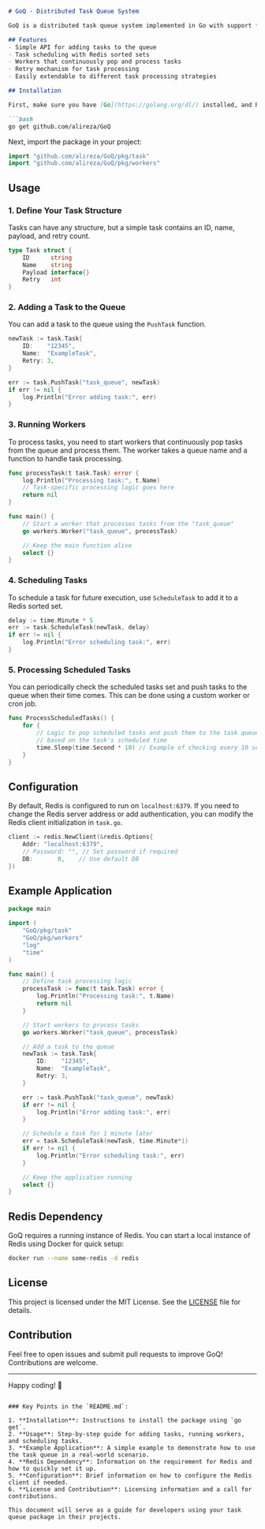 
```markdown
# GoQ - Distributed Task Queue System

GoQ is a distributed task queue system implemented in Go with support for Redis. It allows background job processing, task scheduling, and worker management, making it easy to process tasks asynchronously in your Go applications.

## Features
- Simple API for adding tasks to the queue
- Task scheduling with Redis sorted sets
- Workers that continuously pop and process tasks
- Retry mechanism for task processing
- Easily extendable to different task processing strategies

## Installation

First, make sure you have [Go](https://golang.org/dl/) installed, and Redis running on your machine.

```bash
go get github.com/alireza/GoQ
```

Next, import the package in your project:

```go
import "github.com/alireza/GoQ/pkg/task"
import "github.com/alireza/GoQ/pkg/workers"
```

## Usage

### 1. Define Your Task Structure

Tasks can have any structure, but a simple task contains an ID, name, payload, and retry count.

```go
type Task struct {
    ID      string
    Name    string
    Payload interface{}
    Retry   int
}
```

### 2. Adding a Task to the Queue

You can add a task to the queue using the `PushTask` function.

```go
newTask := task.Task{
    ID:    "12345",
    Name:  "ExampleTask",
    Retry: 3,
}

err := task.PushTask("task_queue", newTask)
if err != nil {
    log.Println("Error adding task:", err)
}
```

### 3. Running Workers

To process tasks, you need to start workers that continuously pop tasks from the queue and process them. The worker takes a queue name and a function to handle task processing.

```go
func processTask(t task.Task) error {
    log.Println("Processing task:", t.Name)
    // Task-specific processing logic goes here
    return nil
}

func main() {
    // Start a worker that processes tasks from the "task_queue"
    go workers.Worker("task_queue", processTask)

    // Keep the main function alive
    select {}
}
```

### 4. Scheduling Tasks

To schedule a task for future execution, use `ScheduleTask` to add it to a Redis sorted set.

```go
delay := time.Minute * 5
err := task.ScheduleTask(newTask, delay)
if err != nil {
    log.Println("Error scheduling task:", err)
}
```

### 5. Processing Scheduled Tasks

You can periodically check the scheduled tasks set and push tasks to the queue when their time comes. This can be done using a custom worker or cron job.

```go
func ProcessScheduledTasks() {
    for {
        // Logic to pop scheduled tasks and push them to the task queue
        // based on the task's scheduled time
        time.Sleep(time.Second * 10) // Example of checking every 10 seconds
    }
}
```

## Configuration

By default, Redis is configured to run on `localhost:6379`. If you need to change the Redis server address or add authentication, you can modify the Redis client initialization in `task.go`.

```go
client := redis.NewClient(&redis.Options{
    Addr: "localhost:6379",
    // Password: "", // Set password if required
    DB:       0,    // Use default DB
})
```

## Example Application

```go
package main

import (
    "GoQ/pkg/task"
    "GoQ/pkg/workers"
    "log"
    "time"
)

func main() {
    // Define task processing logic
    processTask := func(t task.Task) error {
        log.Println("Processing task:", t.Name)
        return nil
    }

    // Start workers to process tasks
    go workers.Worker("task_queue", processTask)

    // Add a task to the queue
    newTask := task.Task{
        ID:    "12345",
        Name:  "ExampleTask",
        Retry: 3,
    }

    err := task.PushTask("task_queue", newTask)
    if err != nil {
        log.Println("Error adding task:", err)
    }

    // Schedule a task for 1 minute later
    err = task.ScheduleTask(newTask, time.Minute*1)
    if err != nil {
        log.Println("Error scheduling task:", err)
    }

    // Keep the application running
    select {}
}
```

## Redis Dependency

GoQ requires a running instance of Redis. You can start a local instance of Redis using Docker for quick setup:

```bash
docker run --name some-redis -d redis
```

## License

This project is licensed under the MIT License. See the [LICENSE](LICENSE) file for details.

## Contribution

Feel free to open issues and submit pull requests to improve GoQ! Contributions are welcome.

---

Happy coding! 🚀
```

### Key Points in the `README.md`:

1. **Installation**: Instructions to install the package using `go get`.
2. **Usage**: Step-by-step guide for adding tasks, running workers, and scheduling tasks.
3. **Example Application**: A simple example to demonstrate how to use the task queue in a real-world scenario.
4. **Redis Dependency**: Information on the requirement for Redis and how to quickly set it up.
5. **Configuration**: Brief information on how to configure the Redis client if needed.
6. **License and Contribution**: Licensing information and a call for contributions.

This document will serve as a guide for developers using your task queue package in their projects.